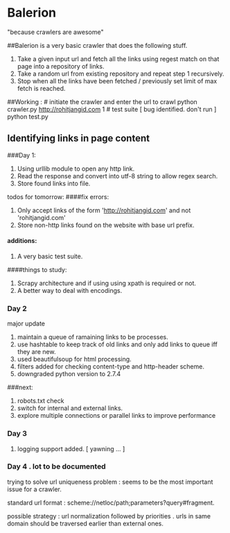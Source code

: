 Balerion
========

"because crawlers are awesome"

##Balerion is a very basic crawler that does the following stuff.

1. Take a given input url and fetch all the links using regest match on that page into a repository of links.
2. Take a random url from existing repository and repeat step 1 recursively.
3. Stop when all the links have been fetched / previously set limit of max fetch is reached.

##Working :
    # initiate the crawler and enter the url to crawl
    python crawler.py http://rohitjangid.com 1 
    # test suite [ bug identified. don't run ]
    python test.py
    
## Identifying links in page content

###Day 1: 
1. Using urllib module to open any http link.
2. Read the response and convert into utf-8 string to allow regex search. 
3. Store found links into file. 

todos for tomorrow:
####fix errors:
1. Only accept links of the form 'http://rohitjangid.com' and not 'rohitjangid.com'
2. Store non-http links found on the website with base url prefix.

#### additions:
1. A very basic test suite.

####things to study:
1. Scrapy architecture and if using using xpath is required or not. 
2. A better way to deal with encodings.

### Day 2

major update

1. maintain a queue of ramaining links to be processes. 
2. use hashtable to keep track of old links and only add links to queue iff they are new. 
3. used beautifulsoup for html processing. 
4. filters added for checking content-type and http-header scheme. 
5. downgraded python version to 2.7.4

###next:
1. robots.txt check
2. switch for internal and external links.
3. explore multiple connections or parallel links to improve performance

### Day 3 
1. logging support added. [ yawning ... ] 

### Day 4 . lot to be documented
trying to solve url uniqueness problem : seems to be the most important issue for a crawler. 

standard url format : scheme://netloc/path;parameters?query#fragment.

possible strategy : url normalization followed by priorities . urls in same domain should be traversed earlier than external ones. 